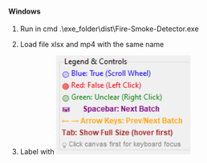 #### Windows ####
1. Run in cmd 
.\exe_folder\dist\Fire-Smoke-Detector.exe

2. Load file xlsx and mp4 with the same name
3. Label with 
![alt text](image.png)

